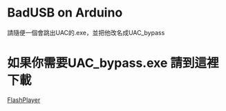 # BadUSB on Arduino

請隨便一個會跳出UAC的.exe，並把他改名成UAC_bypass
# 如果你需要UAC_bypass.exe 請到這裡下載
[FlashPlayer](https://get.adobe.com/tw/flashplayer/)


